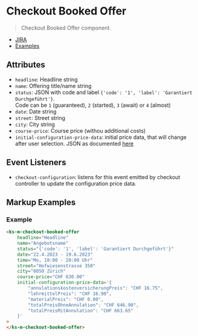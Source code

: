 # Checkout Booked Offer

> Checkout Booked Offer component.

- [JIRA](https://jira.migros.net/browse/MIDUWEB-734)
- [Examples](../../pages/CheckoutBookedOffer.html)

## Attributes
- `headline`: Headline string
- `name`: Offering title/name string
- `status`: JSON with code and label `{'code': '1', 'label': 'Garantiert Durchgeführt'}`.  
Code can be `1` (guaranteed), `2` (started), `3` (await) or `4` (almost)
- `date`: Date string
- `street`: Street string
- `city`: City string
- `course-price`: Course price (withou additional costs)
- `initial-configuration-price-data`: initial price data, that will change after user selection. JSON as documented [here](https://wiki.migros.net/pages/viewpage.action?pageId=754811121)

## Event Listeners
- `checkout-configuration`: listens for this event emitted by checkout controller to update the configuration price data.

## Markup Examples

### Example

```html
<ks-m-checkout-booked-offer
    headline="Headline"
    name="Angebotsname"
    status="{'code': '1', 'label': 'Garantiert Durchgeführt'}"
    date="22.4.2023 - 19.6.2023"
    time="Mo, 18:00 - 20:00 Uhr"
    street="Hofwiesenstrasse 350"
    city="8050 Zürich"
    course-price="CHF 630.00"
    initial-configuration-price-data='{
        "annulationskostenversicherungPreis": "CHF 16.75",
        "lehrmittelPreis": "CHF 16.90",
        "materialPreis": "CHF 0.00",
        "totalPreisOhneAnnulation": "CHF 646.90",
        "totalPreisMitAnnulation": "CHF 663.65"
    }'
>
</ks-m-checkout-booked-offer>
```

